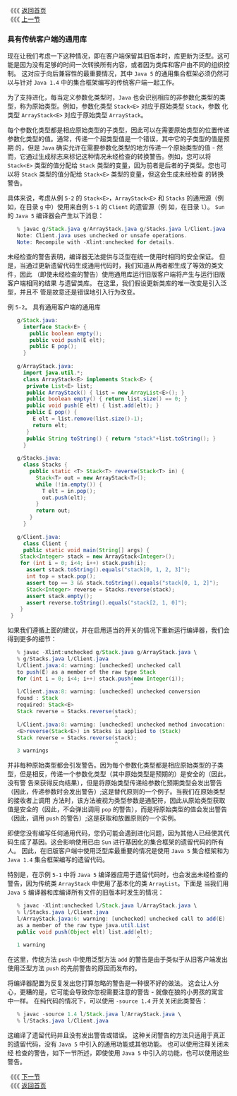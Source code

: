 《《《 [返回首页](../README.md)       <br/>
《《《 [上一节](02_Generic_Library_with_Generic_Client.md)

### 具有传统客户端的通用库

现在让我们考虑一下这种情况，即在客户端保留其旧版本时，库更新为泛型。这可能是因为没有足够的时间一次转换所有内容，或者因为类库和客户由不同的组织控制。
这对应于向后兼容性的最重要情况，其中 `Java 5` 的通用集合框架必须仍然可以与针对 `Java 1.4` 中的集合框架编写的传统客户端一起工作。

为了支持进化，每当定义参数化类型时，`Java` 也会识别相应的非参数化类型的类型，称为原始类型。例如，参数化类型 `Stack<E>` 对应于原始类型 `Stack`，参数
化类型 `ArrayStack<E>` 对应于原始类型 `ArrayStack`。

每个参数化类型都是相应原始类型的子类型，因此可以在需要原始类型的位置传递参数化类型的值。通常，传递一个超类型值是一个错误，其中它的子类型的值是预期
的，但是 `Java` 确实允许在需要参数化类型的地方传递一个原始类型的值 - 然而，它通过生成标志来标记这种情况未经检查的转换警告。例如，您可以将 
`Stack<E>` 类型的值分配给 `Stack` 类型的变量，因为前者是后者的子类型。您也可以将 `Stack` 类型的值分配给 `Stack<E>` 类型的变量，但这会生成未经检查
的转换警告。

具体来说，考虑从例 `5-2` 的 `Stack<E>`，`ArrayStack<E>` 和 `Stacks` 的通用源（例如，在目录 `g` 中）使用来自例 `5-1` 的 `Client` 的遗留源（例
如，在目录 `l`）。 `Sun` 的 `Java 5` 编译器会产生以下消息：

```java
   % javac g/Stack.java g/ArrayStack.java g/Stacks.java l/Client.java
   Note: Client.java uses unchecked or unsafe operations.
   Note: Recompile with -Xlint:unchecked for details.
```

未经检查的警告表明，编译器无法提供与泛型在统一使用时相同的安全保证。 但是，当通过更新遗留代码生成通用代码时，我们知道从两者都生成了等效的类文件，因此
（即使未经检查的警告）使用通用库运行旧版客户端将产生与运行旧版客户端相同的结果 与遗留类库。 在这里，我们假设更新类库的唯一改变是引入泛型，并且不
管是故意还是错误地引入行为改变。

例 `5-2`。 具有通用客户端的通用库

```java
   g/Stack.java:
     interface Stack<E> {
       public boolean empty();
       public void push(E elt);
       public E pop();
     }
   
   g/ArrayStack.java:
     import java.util.*;
     class ArrayStack<E> implements Stack<E> {
      private List<E> list;
	  public ArrayStack() { list = new ArrayList<E>(); }
      public boolean empty() { return list.size() == 0; }
      public void push(E elt) { list.add(elt); }
      public E pop() {
		E elt = list.remove(list.size()-1);
		return elt;
	  }
	  public String toString() { return "stack"+list.toString(); }
     }
    
   g/Stacks.java:
     class Stacks {
	   public static <T> Stack<T> reverse(Stack<T> in) {
	     Stack<T> out = new ArrayStack<T>();
		 while (!in.empty()) {
		   T elt = in.pop();
		   out.push(elt);
		 }
		 return out;
	   }
	 }
	 
   g/Client.java:
     class Client {
     public static void main(String[] args) {
	Stack<Integer> stack = new ArrayStack<Integer>();
	for (int i = 0; i<4; i++) stack.push(i);
	  assert stack.toString().equals("stack[0, 1, 2, 3]");
	  int top = stack.pop();
	  assert top == 3 && stack.toString().equals("stack[0, 1, 2]");
	  Stack<Integer> reverse = Stacks.reverse(stack);
	  assert stack.empty();
	  assert reverse.toString().equals("stack[2, 1, 0]");
	}
 }
```

如果我们遵循上面的建议，并在启用适当的开关的情况下重新运行编译器，我们会得到更多的细节：

```java
   % javac -Xlint:unchecked g/Stack.java g/ArrayStack.java \
   % g/Stacks.java l/Client.java
   l/Client.java:4: warning: [unchecked] unchecked call
   to push(E) as a member of the raw type Stack
   for (int i = 0; i<4; i++) stack.push(new Integer(i));
									   ^
   l/Client.java:8: warning: [unchecked] unchecked conversion
   found : Stack
   required: Stack<E>
   Stack reverse = Stacks.reverse(stack);
								  ^
   l/Client.java:8: warning: [unchecked] unchecked method invocation:
   <E>reverse(Stack<E>) in Stacks is applied to (Stack)
   Stack reverse = Stacks.reverse(stack);
								  ^
   3 warnings
```

并非每种原始类型都会引发警告。因为每个参数化类型都是相应原始类型的子类型，但是相反，传递一个参数化类型（其中原始类型是预期的）是安全的（因此，没有警
告来获得反向结果），但是将原始类型传递给参数化预期类型会发出警告（因此，传递参数时会发出警告）;这是替代原则的一个例子。当我们在原始类型的接收者上调用
方法时，该方法被视为类型参数是通配符，因此从原始类型获取值是安全的（因此，不会弹出调用 `pop` 的警告），而是将原始类型的值会发出警告（因此，调用 
`push` 的警告）;这是获取和放置原则的一个实例。

即使您没有编写任何通用代码，您仍可能会遇到进化问题，因为其他人已经使其代码生成了基因。这会影响使用已由 `Sun` 进行基因化的集合框架的遗留代码的所有人。
因此，在旧版客户端中使用泛型库最重要的情况是使用 `Java 5` 集合框架和为 `Java 1.4` 集合框架编写的遗留代码。

特别是，在示例 `5-1` 中将 `Java 5` 编译器应用于遗留代码时，也会发出未经检查的警告，因为传统类 `ArrayStack` 中使用了基本化的类 `ArrayList`。下面是
当我们用 `Java 5` 编译器和库编译所有文件的旧版本时发生的情况：

```java
   % javac -Xlint:unchecked l/Stack.java l/ArrayStack.java \
   % l/Stacks.java l/Client.java
   l/ArrayStack.java:6: warning: [unchecked] unchecked call to add(E)
   as a member of the raw type java.util.List
   public void push(Object elt) list.add(elt);
										 ^
   1 warning
```

在这里，传统方法 `push` 中使用泛型方法 `add` 的警告是由于类似于从旧客户端发出使用泛型方法 `push` 的先前警告的原因而发布的。

将编译器配置为反复发出您打算忽略的警告是一种很不好的做法。 这会让人分心，更糟的是，它可能会导致你忽视需要注意的警告 - 就像在狼的小男孩的寓言中一样。 
在纯代码的情况下，可以使用 `-source 1.4` 开关关闭此类警告：

```java
   % javac -source 1.4 l/Stack.java l/ArrayStack.java \
   % l/Stacks.java l/Client.java
```

这编译了遗留代码并且没有发出警告或错误。 这种关闭警告的方法只适用于真正的遗留代码，没有 `Java 5` 中引入的通用功能或其他功能。 也可以使用注释关闭未经
检查的警告，如下一节所述，即使使用 `Java 5` 中引入的功能，也可以使用这些警告。

《《《 [下一节](04_Legacy_Library_with_Generic_Client.md)      <br/>
《《《 [返回首页](../README.md)
